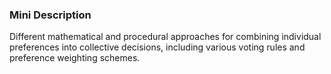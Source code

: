 ### Mini Description

Different mathematical and procedural approaches for combining individual preferences into collective decisions, including various voting rules and preference weighting schemes.
